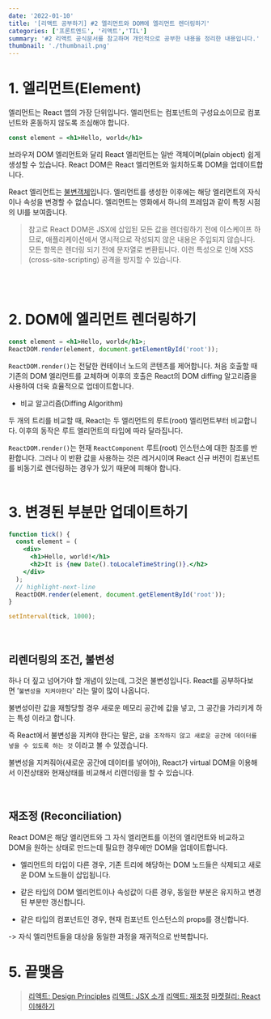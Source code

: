 ```yaml
---
date: '2022-01-10'
title: '[리액트 공부하기] #2 엘리먼트와 DOM에 엘리먼트 렌더링하기' 
categories: ['프론트엔드', '리액트','TIL']
summary: '#2 리액트 공식문서를 참고하며 개인적으로 공부한 내용을 정리한 내용입니다.'
thumbnail: './thumbnail.png'
---
```



# 1. 엘리먼트(Element)

엘리먼트는 React 앱의 가장 단위입니다. 엘리먼트는 컴포넌트의 구성요소이므로 컴포넌트와 혼동하지 않도록 조심해야 합니다.

```jsx
const element = <h1>Hello, world</h1>
```

브라우저 DOM 엘리먼트와 달리 React 엘리먼트는 일반 객체이며(plain object) 쉽게 생성할 수 있습니다. React DOM은 React 엘리먼트와 일치하도록 DOM을 업데이트합니다.


React 엘리먼트는 [불변객체](https://ko.wikipedia.org/wiki/%EB%B6%88%EB%B3%80%EA%B0%9D%EC%B2%B4)입니다. 엘리먼트를 생성한 이후에는 해당 엘리먼트의 자식이나 속성을 변경할 수 없습니다. 엘리먼트는 영화에서 하나의 프레임과 같이 특정 시점의 UI를 보여줍니다.


>참고로 React DOM은 JSX에 삽입된 모든 값을 렌더링하기 전에 이스케이프 하므로, 애플리케이션에서 명시적으로 작성되지 않은 내용은 주입되지 않습니다. 모든 항목은 렌더링 되기 전에 문자열로 변환됩니다. 이런 특성으로 인해 XSS (cross-site-scripting) 공격을 방지할 수 있습니다.

<br/><br/>

# 2. DOM에 엘리먼트 렌더링하기

```jsx
const element = <h1>Hello, world</h1>;
ReactDOM.render(element, document.getElementById('root'));
```

`ReactDOM.render()`는 전달한 컨테이너 노드의 콘텐츠를 제어합니다. 처음 호출할 때 기존의 DOM 엘리먼트를 교체하며 이후의 호출은 React의 DOM diffing 알고리즘을 사용하여 더욱 효율적으로 업데이트합니다.

- 비교 알고리즘(Diffing Algorithm)

두 개의 트리를 비교할 때, React는 두 엘리먼트의 루트(root) 엘리먼트부터 비교합니다. 이후의 동작은 루트 엘리먼트의 타입에 따라 달라집니다.

`ReactDOM.render()`는 현재 `ReactComponent` 루트(root) 인스턴스에 대한 참조를 반환합니다. 그러나 이 반환 값을 사용하는 것은 레거시이며 React 신규 버전이 컴포넌트를 비동기로 렌더링하는 경우가 있기 때문에 피해야 합니다. 
<br/><br/>


# 3. 변경된 부분만 업데이트하기

```jsx
function tick() {
  const element = (
    <div>
      <h1>Hello, world!</h1>
      <h2>It is {new Date().toLocaleTimeString()}.</h2>
    </div>
  );
  // highlight-next-line
  ReactDOM.render(element, document.getElementById('root'));
}

setInterval(tick, 1000);
```

<br/>

## 리렌더링의 조건, 불변성

하나 더 짚고 넘어가야 할 개념이 있는데, 그것은 불변성입니다. React를 공부하다보면 ’`불변성을 지켜야한다`' 라는 말이 많이 나옵니다.

불변성이란 값을 재할당할 경우 새로운 메모리 공간에 값을 넣고, 그 공간을 가리키게 하는 특성 이라고 합니다.

즉 React에서 불변성을 지켜야 한다는 말은, `값을 조작하지 않고 새로운 공간에 데이터를 넣을 수 있도록 하는 것` 이라고 볼 수 있겠습니다.

불변성을 지켜줘야(새로운 공간에 데이터를 넣어야), React가 virtual DOM을 이용해서 이전상태와 현재상태를 비교해서 리렌더링을 할 수 있습니다.

<br/>

## 재조정 (Reconciliation)

React DOM은 해당 엘리먼트와 그 자식 엘리먼트를 이전의 엘리먼트와 비교하고 DOM을 원하는 상태로 만드는데 필요한 경우에만 DOM을 업데이트합니다.

- 엘리먼트의 타입이 다른 경우,  기존 트리에 해당하는 DOM 노드들은 삭제되고 새로운 DOM 노드들이 삽입됩니다.

- 같은 타입의 DOM 엘리먼트이나 속성값이 다른 경우, 동일한 부분은 유지하고 변경된 부분만 갱신합니다.

- 같은 타입의 컴포넌트인 경우, 현재 컴포넌트 인스턴스의 props를 갱신합니다.

-> 자식 엘리먼트들을 대상을 동일한 과정을 재귀적으로 반복합니다.



# 5. 끝맺음

> [리액트: Design Principles](https://ko.reactjs.org/docs/design-principles.html#gatsby-focus-wrapper)
> [리액트: JSX 소개](https://ko.reactjs.org/docs/introducing-jsx.html)
> [리액트: 재조정](https://ko.reactjs.org/docs/reconciliation.html)
> [마켓컬리: React 이해하기](https://helloworld.kurly.com/blog/thinking-in-react/)